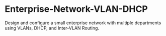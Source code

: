 # Enterprise-Network-VLAN-DHCP
 Design and configure a small enterprise network with multiple departments using VLANs, DHCP, and Inter-VLAN Routing.
